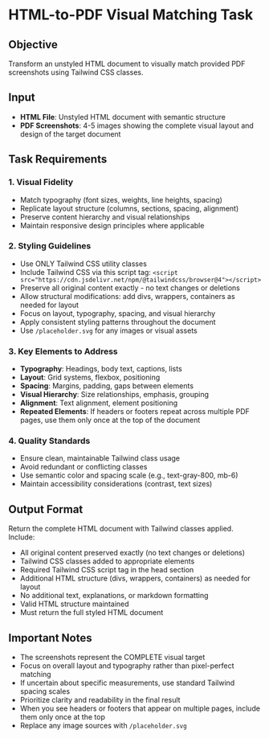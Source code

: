 # HTML-to-PDF Visual Matching Task

## Objective
Transform an unstyled HTML document to visually match provided PDF screenshots using Tailwind CSS classes.

## Input
- **HTML File**: Unstyled HTML document with semantic structure
- **PDF Screenshots**: 4-5 images showing the complete visual layout and design of the target document

## Task Requirements

### 1. Visual Fidelity
- Match typography (font sizes, weights, line heights, spacing)
- Replicate layout structure (columns, sections, spacing, alignment)
- Preserve content hierarchy and visual relationships
- Maintain responsive design principles where applicable

### 2. Styling Guidelines
- Use ONLY Tailwind CSS utility classes
- Include Tailwind CSS via this script tag: `<script src="https://cdn.jsdelivr.net/npm/@tailwindcss/browser@4"></script>`
- Preserve all original content exactly - no text changes or deletions
- Allow structural modifications: add divs, wrappers, containers as needed for layout
- Focus on layout, typography, spacing, and visual hierarchy
- Apply consistent styling patterns throughout the document
- Use `/placeholder.svg` for any images or visual assets

### 3. Key Elements to Address
- **Typography**: Headings, body text, captions, lists
- **Layout**: Grid systems, flexbox, positioning
- **Spacing**: Margins, padding, gaps between elements
- **Visual Hierarchy**: Size relationships, emphasis, grouping
- **Alignment**: Text alignment, element positioning
- **Repeated Elements**: If headers or footers repeat across multiple PDF pages, use them only once at the top of the document

### 4. Quality Standards
- Ensure clean, maintainable Tailwind class usage
- Avoid redundant or conflicting classes
- Use semantic color and spacing scale (e.g., text-gray-800, mb-6)
- Maintain accessibility considerations (contrast, text sizes)

## Output Format
Return the complete HTML document with Tailwind classes applied. Include:
- All original content preserved exactly (no text changes or deletions)
- Tailwind CSS classes added to appropriate elements
- Required Tailwind CSS script tag in the head section
- Additional HTML structure (divs, wrappers, containers) as needed for layout
- No additional text, explanations, or markdown formatting
- Valid HTML structure maintained
- Must return the full styled HTML document

## Important Notes
- The screenshots represent the COMPLETE visual target
- Focus on overall layout and typography rather than pixel-perfect matching
- If uncertain about specific measurements, use standard Tailwind spacing scales
- Prioritize clarity and readability in the final result
- When you see headers or footers that appear on multiple pages, include them only once at the top
- Replace any image sources with `/placeholder.svg`